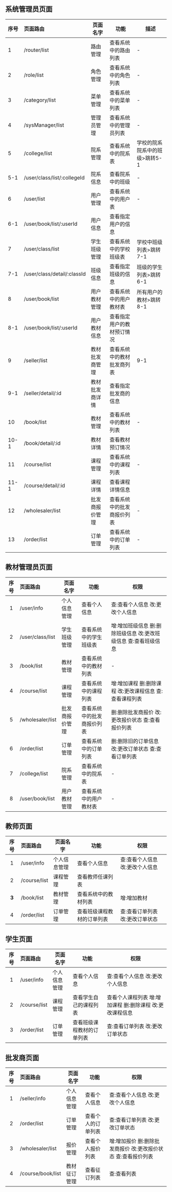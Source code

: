 ## 系统管理员页面
序号|页面路由|页面名字|功能|描述
:---|:---|---|---|---
1|/router/list|路由管理|查看系统中的路由列表|-
2|/role/list|角色管理|查看系统中的角色列表|-
3|/category/list|菜单管理|查看系统中的菜单列表|-
4|/sysManager/list|管理员管理|查看系统中的管理员列表|-
5|/college/list|院系管理|查看系统中的院系表|学校的院系 院系中的班级>跳转5-1
5-1|/user/class/list/:collegeId|院系信息|查看院系中的班级|-
6|/user/list|用户管理|查看系统中的用户表|-
6-1|/user/book/list/:userId|用户信息|查看指定用户的信息|
7|/user/class/list|学生班级管理|查看系统中的学校班级表|学校中班级列表>跳转7-1 
7-1|/user/class/detail/:classId|班级信息|查看指定班级的信息|班级的学生列表>跳转6-1
8|/user/book/list|用户教材管理|查看系统中的用户教材表|所有用户的教材>跳转8-1
8-1|/user/book/list/:userId|用户教材信息|查看指定用户的教材预订情况
9|/seller/list|教材批发商管理|查看系统中的教材批发商列表|9-1
9-1|/seller/detail/:id|教材批发商详情|查看指定批发商的信息|
10|/book/list|教材管理|查看系统中的教材列表|-
10-1|/book/detail/:id|教材详情|查看教材预订情况
11|/course/list|课程管理|查看系统中的课程列表|-
11-1|/course/detail/:id|课程详情|查看课程详情信息
12|/wholesaler/list|批发商报价管理|查看系统中的批发商报价列表|-
13|/order/list|订单管理|查看系统中的订单列表|-

## 教材管理员页面
序号|页面路由|页面名字|功能|权限
:---:|:---|---|---|---
1|/user/info|个人信息管理|查看个人信息|查:查看个人信息 改:更改个人信息
2|/user/class/list|学生班级管理|查看系统中的学生班级表|增:增加班级信息 删:删除班级信息 改:更改班级信息 查:查看班级信息
3|/book/list|教材管理|查看系统中的教材列表|-
4|/course/list|课程管理|查看系统中的课程列表|增:增加课程 删:删除课程 改:更改课程信息 查:查看课程列表
5|/wholesaler/list|批发商报价管理|查看系统中的批发商报价列表|删:删除批发商报价 改:更改报价状态 查:查看报价列表
6|/order/list|订单管理|查看系统中的订单列表|删:删除旧的订单信息 改:更改订单状态 查:查看订单列表
7|/college/list|院系管理|查看系统中的院系表|-
8|/user/book/list|用户教材管理|查看系统中的用户教材表|-

## 教师页面
序号|页面路由|页面名字|功能|权限
:---:|:---|---|---|---
1|/user/info|个人信息管理|查看个人信息|查:查看个人信息 改:更改个人信息
2|/course/list|课程管理|查看教师任课列表|
**3**|/book/list|教材管理|查看系统中的教材列表|增:增加教材 
4|/order/list|订单管理|查看班级课程教材的订单列表|查:查看订单列表 改:更改订单状态

## 学生页面
序号|页面路由|页面名字|功能|权限
:---:|:---|---|---|---
1|/user/info|个人信息管理|查看个人信息|查:查看个人信息 改:更改个人信息
2|/course/list|课程管理|查看学生自己的课程列表|查看个人课程列表 增:增加课程 删:删除课程 改:更改课程信息
3|/order/list|订单管理|查看班级课程教材的订单列表|查:查看订单列表 改:更改订单状态

## 批发商页面
序号|页面路由|页面名字|功能|权限
:---:|:---|---|---|---
1|/seller/info|个人信息管理|查看个人信息|查:查看个人信息 改:更改个人信息
2|/order/list|订单管理|查看个人的订单列表|查:查看订单列表 改:更改订单状态
3|/wholesaler/list|报价管理|查看个人报价列表|增:增加报价 删:删除批发商报价 改:更改报价状态 查:查看报价列表
4|/course/book/list|教材征订管理|查看征订列表|查:查看列表
